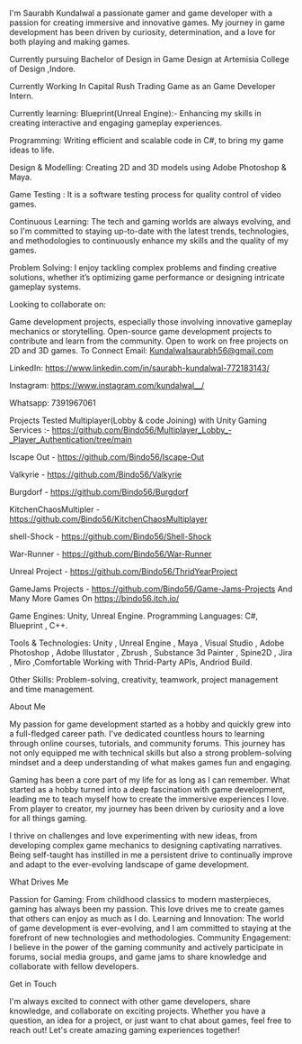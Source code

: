 

I'm Saurabh Kundalwal a passionate gamer and game developer with a passion for creating immersive and innovative games. My journey in game development has been driven by curiosity, determination, and a love for both playing and making games.

Currently pursuing Bachelor of Design in Game Design at Artemisia College of Design ,Indore.

Currently Working In Capital Rush Trading Game as an Game Developer Intern.

Currently learning: Blueprint(Unreal Engine):- Enhancing my skills in creating interactive and engaging gameplay experiences.

Programming: Writing efficient and scalable code in C#, to bring my game ideas to life.

Design & Modelling: Creating 2D and 3D models using Adobe Photoshop & Maya.

Game Testing : It is a software testing process for quality control of video games.

Continuous Learning: The tech and gaming worlds are always evolving, and so I'm committed to staying up-to-date with the latest trends, technologies, and methodologies to continuously enhance my skills and the quality of my games.

Problem Solving: I enjoy tackling complex problems and finding creative solutions, whether it’s optimizing game performance or designing intricate gameplay systems.

Looking to collaborate on:

Game development projects, especially those involving innovative gameplay mechanics or storytelling.
Open-source game development projects to contribute and learn from the community.
Open to work on free projects on 2D and 3D games.
To Connect
Email: Kundalwalsaurabh56@gmail.com

LinkedIn: https://www.linkedin.com/in/saurabh-kundalwal-772183143/

Instagram: https://www.instagram.com/kundalwal__/

Whatsapp: 7391967061

Projects
Tested Multiplayer(Lobby & code Joining) with Unity Gaming Services :- https://github.com/Bindo56/Multiplayer_Lobby_-_Player_Authentication/tree/main

Iscape Out  - https://github.com/Bindo56/Iscape-Out

Valkyrie - https://github.com/Bindo56/Valkyrie

Burgdorf - https://github.com/Bindo56/Burgdorf

KitchenChaosMultipler - https://github.com/Bindo56/KitchenChaosMultiplayer

shell-Shock - https://github.com/Bindo56/Shell-Shock

War-Runner - https://github.com/Bindo56/War-Runner

Unreal Project - https://github.com/Bindo56/ThridYearProject

GameJams Projects - https://github.com/Bindo56/Game-Jams-Projects
And Many More Games On https://bindo56.itch.io/


Game Engines: Unity, Unreal Engine.
Programming Languages: C#, Blueprint , C++.

Tools & Technologies: Unity , Unreal Engine , Maya , Visual Studio , Adobe Photoshop , Adobe Illustator , Zbrush , Substance 3d Painter , Spine2D , Jira , Miro ,Comfortable Working with Thrid-Party APIs, Andriod Build.

Other Skills: Problem-solving, creativity, teamwork, project management and time management.


About Me

My passion for game development started as a hobby and quickly grew into a full-fledged career path. I've dedicated countless hours to learning through online courses, tutorials, and community forums. This journey has not only equipped me with technical skills but also a strong problem-solving mindset and a deep understanding of what makes games fun and engaging.

Gaming has been a core part of my life for as long as I can remember. What started as a hobby turned into a deep fascination with game development, leading me to teach myself how to create the immersive experiences I love. From player to creator, my journey has been driven by curiosity and a love for all things gaming.

I thrive on challenges and love experimenting with new ideas, from developing complex game mechanics to designing captivating narratives. Being self-taught has instilled in me a persistent drive to continually improve and adapt to the ever-evolving landscape of game development.

What Drives Me

Passion for Gaming: From childhood classics to modern masterpieces, gaming has always been my passion. This love drives me to create games that others can enjoy as much as I do. Learning and Innovation: The world of game development is ever-evolving, and I am committed to staying at the forefront of new technologies and methodologies. Community Engagement: I believe in the power of the gaming community and actively participate in forums, social media groups, and game jams to share knowledge and collaborate with fellow developers.

Get in Touch

I'm always excited to connect with other game developers, share knowledge, and collaborate on exciting projects. Whether you have a question, an idea for a project, or just want to chat about games, feel free to reach out! Let's create amazing gaming experiences together!
